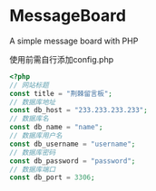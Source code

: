 # MessageBoard
A simple message board with PHP

使用前需自行添加config.php
```php
<?php
// 网站标题
const title = "荆棘留言板";
// 数据库地址
const db_host = "233.233.233.233";
// 数据库名
const db_name = "name";
// 数据库用户名
const db_username = "username";
// 数据库密码
const db_password = "password";
// 数据库端口
const db_port = 3306;
```
